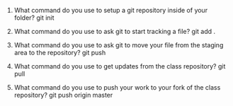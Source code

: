 1. What command do you use to setup a git repository inside of your folder?
git init

2. What command do you use to ask git to start tracking a file?
git add .

3. What command do you use to ask git to move your file from the staging area to the repository?
git push

4. What command do you use to get updates from the class repository?
git pull

5. What command do you use to push your work to your fork of the class repository?
git push origin master